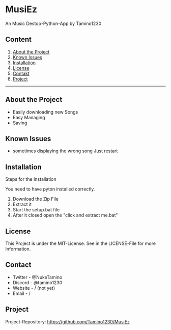 # MusiEz
An Music Destop-Python-App by Tamino1230

## Content

1. [About the Project](#about-the-project)
2. [Known Issues](#known-issues)
3. [Installation](#installation)
4. [License](#license)
5. [Contakt](#contakt)
6. [Project](#project)

---

## About the Project

- Easily downloading new Songs
- Easy Managing
- Saving

## Known Issues
- sometimes displaying the wrong song
Just restart

## Installation

Steps for the Installation

You need to have pyton installed correctly.
1. Download the Zip File
2. Extract it
3. Start the setup.bat file
4. After it closed open the "click and extract me.bat"

## License
This Project is under the MIT-License. See in the LICENSE-File for more Information.

## Contact
+ Twitter - @NukeTamino
+ Discord - @tamino1230
+ Website - / (not yet)
+ Email - /

## Project
Project-Repository: https://github.com/Tamino1230/MusiEz
